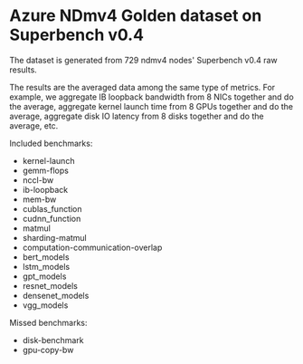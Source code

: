 # Azure NDmv4 Golden dataset on Superbench v0.4

The dataset is generated from 729 ndmv4 nodes' Superbench v0.4 raw results.

The results are the averaged data among the same type of metrics. For example, we aggregate IB loopback bandwidth from 8 NICs together and do the average, aggregate kernel launch time from 8 GPUs together and do the average, aggregate disk IO latency from 8 disks together and do the average, etc.

Included benchmarks: 

-   kernel-launch
-   gemm-flops
-   nccl-bw
-   ib-loopback
-   mem-bw
-   cublas_function
-   cudnn_function
-   matmul
-   sharding-matmul 
-   computation-communication-overlap
-   bert_models
-   lstm_models
-   gpt_models
-   resnet_models
-   densenet_models
-   vgg_models

Missed benchmarks: 

-  disk-benchmark
-  gpu-copy-bw
